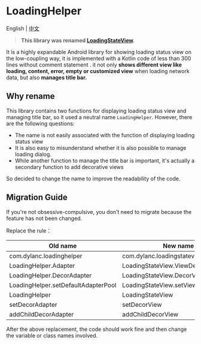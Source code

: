 # LoadingHelper

English | [中文](README_CN.md)

>**This library was renamed [LoadingStateView](https://github.com/DylanCaiCoding/LoadingStateView).**

It is a highly expandable Android library for showing loading status view on the low-coupling way, it is implemented with a Kotlin code of less than 300 lines without comment statement . it not only **shows different view like loading, content, error, empty or customized view** when loading network data, but also **manages title bar.**

## Why rename

This library contains two functions for displaying loading status view and managing title bar, so it used a neutral name `LoadingHelper`. However, there are the following questions: 

- The name is not easily associated with the function of displaying loading status view
- It is also easy to misunderstand whether it is also possible to manage loading dialog. 
- While another function to manage the title bar is important, it's actually a secondary function to add decorative views

So decided to change the name to improve the readability of the code.

## Migration Guide

If you're not obsessive-compulsive, you don't need to migrate because the feature has not been changed.

Replace the rule：

| Old name                            | New name                             |
| ----------------------------------- | ------------------------------------ |
| com.dylanc.loadinghelper            | com.dylanc.loadingstateview          |
| LoadingHelper.Adapter               | LoadingStateView.ViewDelegate        |
| LoadingHelper.DecorAdapter          | LoadingStateView.DecorViewDelegate   |
| LoadingHelper.setDefaultAdapterPool | LoadingStateView.setViewDelegatePool |
| LoadingHelper                       | LoadingStateView                     |
| setDecorAdapter                     | setDecorView                         |
| addChildDecorAdapter                | addChildDecorView                    |

After the above replacement, the code should work fine and then change the variable or class names involved.

